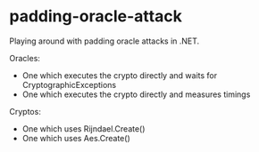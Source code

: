 # padding-oracle-attack

Playing around with padding oracle attacks in .NET. 

Oracles:
- One which executes the crypto directly and waits for CryptographicExceptions
- One which executes the crypto directly and measures timings

Cryptos:
- One which uses Rijndael.Create()
- One which uses Aes.Create()